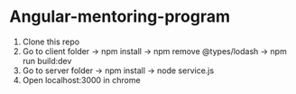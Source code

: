 # Angular-mentoring-program
1. Clone this repo
2. Go to client folder -> npm install -> npm remove @types/lodash -> npm run build:dev
3. Go to server folder -> npm install -> node service.js
4. Open localhost:3000 in chrome
